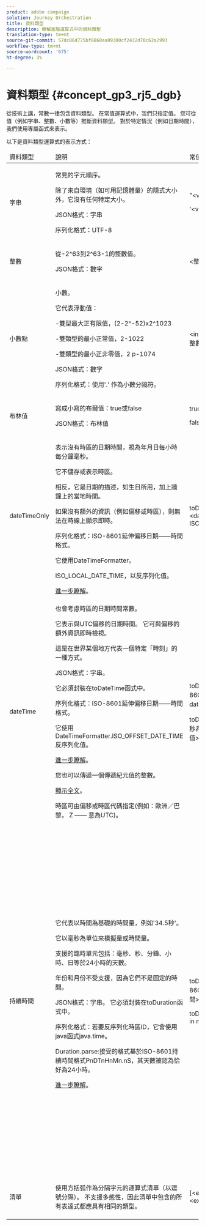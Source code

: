 ```yaml
---
product: adobe campaign
solution: Journey Orchestration
title: 資料類型
description: 瞭解進階運算式中的資料類型
translation-type: tm+mt
source-git-commit: 57dc86d775bf8860aa09300cf2432d70c62a2993
workflow-type: tm+mt
source-wordcount: '675'
ht-degree: 3%

---
```



# 資料類型 {#concept_gp3_rj5_dgb}

從技術上講，常數一律包含資料類型。 在常值運算式中，我們只指定值。 您可從值（例如字串、整數、小數等）推斷資料類型。 對於特定情況（例如日期時間），我們使用專屬函式來表示。

以下是資料類型運算式的表示方式：

<table>
    <thead>
        <tr>
        <td>資料類型</td>
        <td>說明</td>
        <td>常值表示法</td>
        <td>範例</td>
        </tr>
    </thead>
    <tbody>
    <tr>
        <td>字串</td>
        <td><p>常見的字元順序。</p><p>除了來自環境（如可用記憶體量）的隱式大小外，它沒有任何特定大小。</p><p>JSON格式：字串</p><p>序列化格式：UTF-8</p></td>
        <td><p>"&lt;value&gt;"</p><p>'&lt;value&gt;</p></td>
        <td><p><pre>"hello world"</pre></p><p><pre>'hello world'</pre></p></td>
    </tr>
    <tr>
        <td>整數</td>
        <td><p>從-2^63到2^63-1的整數值。</p><p>JSON格式：數字</p></td>
        <td>&lt;整數值&gt;</td>
        <td><p><pre>42</pre></p></td>
    </tr>
    <tr>
        <td>小數點</td>
        <td><p>小數。</p><p>它代表浮動值：</p>
        <p>-雙型最大正有限值，(2-2^-52)x2^1023</p>
        <p> -雙類型的最小正常值，2-1022</p>
        <p> -雙類型的最小正非零值，2 p-1074</p><p>JSON格式：數字</p><p>序列化格式：使用'.' 作為小數分隔符。</p></td>
        <td>&lt;integer value&gt;。&lt;整數值&gt;</td>
        <td><p><pre>3.14</pre></p></td>
    </tr>
    <tr>
        <td>布林值</td>
        <td><p>寫成小寫的布爾值：true或false</p><p>JSON格式：布林值</p></td>
        <td><p>true</p><p>false</p></td>
        <td><p><pre>true</pre></p></td>
    </tr>
    <tr>
        <td>dateTimeOnly</td>
        <td><p>表示沒有時區的日期時間，視為年月日每小時每分鐘毫秒。</p><p>它不儲存或表示時區。</p><p>相反，它是日期的描述，如生日所用，加上牆鐘上的當地時間。</p><p>如果沒有額外的資訊（例如偏移或時區），則無法在時線上顯示即時。</p><p>序列化格式：ISO-8601延伸偏移日期——時間格式。</p><p>它使用DateTimeFormatter。</p><p>ISO_LOCAL_DATE_TIME，以反序列化值。</p> <a href="https://docs.oracle.com/javase/8/docs/api/java/time/format/DateTimeFormatter.html#ISO_LOCAL_DATE_TIME">進一步瞭解</a>。</td>
        <td><p>toDateTimeOnly("&lt;dateTimeOnly in ISO-8601 format&gt;")</p></td>
        <td></td>
    </tr>
    <tr>
        <td>dateTime</td>
        <td><p>也會考慮時區的日期時間常數。</p><p>它表示與UTC偏移的日期時間。 它可與偏移的額外資訊即時檢視。 </p><p>這是在世界某個地方代表一個特定「時刻」的一種方式。</p><p>JSON格式：字串。</p><p> 它必須封裝在toDateTime函式中。</p><p>
        序列化格式：ISO-8601延伸偏移日期——時間格式。</p><p> 它使用DateTimeFormatter.ISO_OFFSET_DATE_TIME反序列化值。</p> <a href="https://docs.oracle.com/javase/8/docs/api/java/time/format/DateTimeFormatter.html#ISO_OFFSET_DATE_TIME">進一步瞭解</a>。 
        <p>您也可以傳遞一個傳遞紀元值的整數。</p> <a href="https://www.epochconverter.com/">顯示全文</a>。</p>
        <p>時區可由偏移或時區代碼指定(例如：歐洲／巴黎， Z —— 意為UTC)。</p></td>
        <td><p>toDateTime（"&lt;ISO-8601格式的dateTime&gt;"）</p>
        <p>toDateTime（&lt;以毫秒為單位的紀元整數值&gt;）</p></td>
        <td><p><pre>toDateTime("1977-04-22T06:00:00Z")</pre></p><p><pre>toDateTime</pre></p><p><pre>(「2011-12-03T15:15:30Z」)</pre></p><p><pre>toDateTime</pre></p><p><pre>(「2011-12-03T15:15:30.123Z」)</pre></p><p><pre>toDateTime</pre></p><p><pre>("2011-12-03T15:15:30.123+02:00")</pre></p>
        <p><pre>toDateTime</pre></p><p><pre>("2011-12-03T15:15:30.123-00:20")</pre></p><p><pre>toDateTime(1560762190189)</pre></p></td>
    </tr>
    <tr>
        <td>持續時間</td>
        <td><p>它代表以時間為基礎的時間量，例如'34.5秒'。</p><p> 它以毫秒為單位來模擬量或時間量。</p><p>支援的臨時單元包括：毫秒、秒、分鐘、小時、日等於24小時的天數。</p><p> 年份和月份不受支援，因為它們不是固定的時間。</p><p>JSON格式：字串。 它必須封裝在toDuration函式中。</p><p>序列化格式：若要反序列化時區ID，它會使用java函式java.time。</p><p>Duration.parse:接受的格式基於ISO-8601持續時間格式PnDTnHnMn.nS，其天數被認為恰好為24小時。</p><a href="https://docs.oracle.com/javase/8/docs/api/java/time/Duration.html#parse-java.lang.CharSequence-">進一步瞭解</a>。</td>
        <td><p>toDuration（"&lt;ISO-8601格式中的持續時間&gt;"）</p><p>toDuration(&lt;duration in millisenses&gt;)</p></td>
        <td><p><pre>toDuration("PT5S")// 5秒</pre></p>
        <p><pre>toDuration(500)// </pre></p>
        <p><pre>500ms</pre></p>
        <p><pre>toDuration("PT20.345S") </pre></p>
        <p><pre>—解析為"20.345秒"</pre></p>
        <p><pre>toDuration("PT15M") </pre></p>
        <p><pre> —解析為「15分鐘」</pre></p>
        <p><pre>（其中一分鐘是60秒）</pre></p>
        <p><pre>toDuration("PT10H") </pre></p>
        <p><pre>—解析為"10小時"</pre></p>
        <p><pre>（其中一小時為3600秒）</pre></p>
        <p><pre>toDuration("P2D") </pre></p>
        <p><pre>—解析為「2天」</pre></p>
        <p><pre>(其中 </pre></p>
        <p><pre>24小時或86400秒)</pre></p>
        <p><pre>toDuration("P2DT3H4M") </pre></p>
        <p><pre>— Parcas</pre></p>
        <p><pre>"2天，3小時，4分鐘"</pre></p>
        <p><pre>toDuration("P-6H3M") </pre></p>
        <p><pre>— Parcas</pre></p>
        <p><pre>"-6小時+3分鐘"</pre></p>
        <p><pre>toDuration("-P6H3M") </pre></p>
        <p><pre>— Parcas</pre></p>
        <p><pre>"-6小時-3分鐘"</pre></p>
        <p><pre>toDuration("-P-6H+3M") </pre></p>
        <p><pre>— Parcas</pre></p>
        <p><pre>"+6小時和-3分鐘"</pre></p></td>
    </tr>
    <tr>
        <td>清單</td>
        <td>使用方括弧作為分隔字元的運算式清單（以逗號分隔）。 不支援多態性，因此清單中包含的所有表達式都應具有相同的類型。</td>
        <td>[&lt;expression&gt;, &lt;expression&gt;, ...]</td>
        <td><p><pre>["value1","value2"]</pre></p><p><pre>[3,5]</pre></p><p><pre>[toDuration(500),toDuration(800)]</pre></p></td>
    </tr>
    </tbody>
</table>
